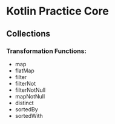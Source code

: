 # Kotlin Practice Core
## Collections
### Transformation Functions:
- map
- flatMap
- filter
- filterNot
- filterNotNull
- mapNotNull
- distinct
- sortedBy
- sortedWith